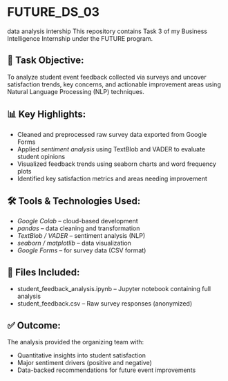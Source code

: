 # FUTURE_DS_03
data analysis intership
This repository contains Task 3 of my Business Intelligence Internship under the FUTURE program.

## 📌 Task Objective:
To analyze student event feedback collected via surveys and uncover satisfaction trends, key concerns, and actionable improvement areas using Natural Language Processing (NLP) techniques.

## 📊 Key Highlights:
- Cleaned and preprocessed raw survey data exported from Google Forms
- Applied *sentiment analysis* using TextBlob and VADER to evaluate student opinions
- Visualized feedback trends using seaborn charts and word frequency plots
- Identified key satisfaction metrics and areas needing improvement

## 🛠️ Tools & Technologies Used:
- *Google Colab* – cloud-based development
- *pandas* – data cleaning and transformation
- *TextBlob / VADER* – sentiment analysis (NLP)
- *seaborn / matplotlib* – data visualization
- *Google Forms* – for survey data (CSV format)

## 📂 Files Included:
- student_feedback_analysis.ipynb – Jupyter notebook containing full analysis
- student_feedback.csv – Raw survey responses (anonymized)

## ✅ Outcome:
The analysis provided the organizing team with:
- Quantitative insights into student satisfaction
- Major sentiment drivers (positive and negative)
- Data-backed recommendations for future event improvements
